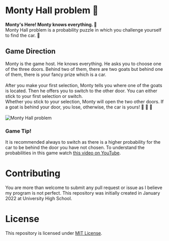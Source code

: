 # Monty Hall problem :door:
**Monty's Here! Monty knows everything. :ghost:**\
Monty Hall problem is a probability puzzle in which you challenge yourself to find the car. :car:

## Game Direction
Monty is the game host. He knows everything. He asks you to choose one of the three doors. 
Behind two of them, there are two goats but behind one of them, there is your fancy prize which is a car.\
\
After you make your first selection, Monty tells you where one of the goats is located. Then he offers you to switch to the other door. You can either stick to your first selection or switch.
\
Whether you stick to your selection, Monty will open the two other doors. If a goat is behind your door, you lose, otherwise, the car is yours! 💯 💯 💯
\
\
![Monty Hall problem](https://upload.wikimedia.org/wikipedia/commons/thumb/3/3f/Monty_open_door.svg/1200px-Monty_open_door.svg.png)
### Game Tip!
It is recommended always to switch as there is a higher probability for the car to be behind the door you have not chosen. To understand the probabilities in this game watch [this video on YouTube](https://youtu.be/4Lb-6rxZxx0).

# Contributing
You are more than welcome to submit any pull request or issue as I believe my program is not perfect.
This repository was initially created in January 2022 at University High School.

# License
This repository is licensed under [MIT License](https://github.com/sprshr/monty-hall-problem/blob/main/LICENSE).
